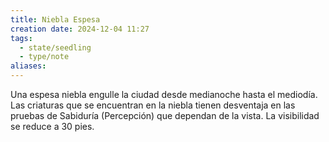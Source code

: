 ```yaml
---
title: Niebla Espesa
creation date: 2024-12-04 11:27
tags:
  - state/seedling
  - type/note
aliases:
---
```


Una espesa niebla engulle la ciudad desde medianoche hasta el mediodía. Las criaturas que se encuentran en la niebla tienen desventaja en las pruebas de Sabiduría (Percepción) que dependan de la vista. La visibilidad se reduce a 30 pies.
